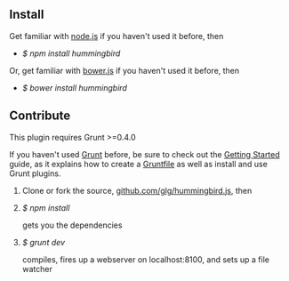 ## Install
Get familiar with [node.js](http://nodejs.org/) if you haven't used it
before, then

* _$ npm install hummingbird_

Or, get familiar with [bower.js](http://bower.io/) if you haven't used it before, then

* _$ bower install hummingbird_

## Contribute
This plugin requires Grunt >=0.4.0

If you haven't used [Grunt](http://gruntjs.com/) before, be sure to
check out the [Getting
Started](http://gruntjs.com/getting-started) guide, as it explains how
to create a [Gruntfile](http://gruntjs.com/sample-gruntfile) as well as
install and use Grunt plugins.

1. Clone or fork the source, [github.com/glg/hummingbird.js](http://github.com/glg/hummingbird.js), then

1. _$ npm install_
 
    gets you the dependencies

1. _$ grunt dev_

    compiles, fires up a webserver on localhost:8100, and
    sets up a file watcher

